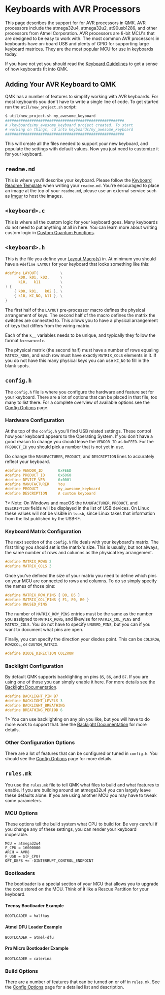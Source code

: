 # Keyboards with AVR Processors

This page describes the support for for AVR processors in QMK. AVR processors include the atmega32u4, atmega32u2, at90usb1286, and other processors from Atmel Corporation. AVR processors are 8-bit MCU's that are designed to be easy to work with. The most common AVR processors in keyboards have on-board USB and plenty of GPIO for supporting large keyboard matrices. They are the most popular MCU for use in keyboards today.

If you have not yet you should read the [Keyboard Guidelines](hardware_keyboard_guidelines.md) to get a sense of how keyboards fit into QMK.

## Adding Your AVR Keyboard to QMK

QMK has a number of features to simplify working with AVR keyboards. For most keyboards you don't have to write a single line of code. To get started run the `util/new_project.sh` script:

```bash
$ util/new_project.sh my_awesome_keyboard
######################################################
# /keyboards/my_awesome_keyboard project created. To start
# working on things, cd into keyboards/my_awesome_keyboard
######################################################
```

This will create all the files needed to support your new keyboard, and populate the settings with default values. Now you just need to customize it for your keyboard.

## `readme.md`

This is where you'll describe your keyboard. Please follow the [Keyboard Readme Template](documentation_templates.md#keyboard-readmemd-template) when writing your `readme.md`. You're encouraged to place an image at the top of your `readme.md`, please use an external service such as [Imgur](http://imgur.com) to host the images.

## `<keyboard>.c`

This is where all the custom logic for your keyboard goes. Many keyboards do not need to put anything at all in here. You can learn more about writing custom logic in [Custom Quantum Functions](custom_quantum_functions.md).

## `<keyboard>.h`

This is the file you define your [Layout Macro(s)](feature_layouts.md) in. At minimum you should have a `#define LAYOUT` for your keyboard that looks something like this:

```c
#define LAYOUT(          \
      k00, k01, k02,     \
      k10,   k11         \
) {                      \
    { k00, k01,   k02 }, \
    { k10, KC_NO, k11 }, \
}
```

The first half of the `LAYOUT` pre-processor macro defines the physical arrangement of keys. The second half of the macro defines the matrix the switches are connected to. This allows you to have a physical arrangement of keys that differs from the wiring matrix.

Each of the `k__` variables needs to be unique, and typically they follow the format `k<row><col>`.

The physical matrix (the second half) must have a number of rows equaling `MATRIX_ROWS`, and each row must have exactly `MATRIX_COLS` elements in it. If you do not have this many physical keys you can use `KC_NO` to fill in the blank spots.

## `config.h`

The `config.h` file is where you configure the hardware and feature set for your keyboard. There are a lot of options that can be placed in that file, too many to list there. For a complete overview of available options see the [Config Options](config_options.md) page.

### Hardware Configuration


At the top of the `config.h` you'll find USB related settings. These control how your keyboard appears to the Operating System. If you don't have a good reason to change you should leave the `VENDOR_ID` as `0xFEED`. For the `PRODUCT_ID` you should pick a number that is not yet in use.

Do change the `MANUFACTURER`, `PRODUCT`, and `DESCRIPTION` lines to accurately reflect your keyboard.

```c
#define VENDOR_ID       0xFEED
#define PRODUCT_ID      0x6060
#define DEVICE_VER      0x0001
#define MANUFACTURER    You
#define PRODUCT         my_awesome_keyboard
#define DESCRIPTION     A custom keyboard
```

?> Note: On Windows and macOS the `MANUFACTURER`, `PRODUCT`, and `DESCRIPTION` fields will be displayed in the list of USB devices. On Linux these values will not be visible in `lsusb`, since Linux takes that information from the list published by the USB-IF.

### Keyboard Matrix Configuration

The next section of the `config.h` file deals with your keyboard's matrix. The first thing you should set is the matrix's size. This is usually, but not always, the same number of rows and columns as the physical key arrangement.

```c
#define MATRIX_ROWS 2
#define MATRIX_COLS 3
```

Once you've defined the size of your matrix you need to define which pins on your MCU are connected to rows and columns. To do so simply specify the names of those pins:

```c
#define MATRIX_ROW_PINS { D0, D5 }
#define MATRIX_COL_PINS { F1, F0, B0 }
#define UNUSED_PINS
```

The number of `MATRIX_ROW_PINS` entries must be the same as the number you assigned to `MATRIX_ROWS`, and likewise for `MATRIX_COL_PINS` and `MATRIX_COLS`. You do not have to specify `UNUSED_PINS`, but you can if you want to document what pins are open.

Finally, you can specify the direction your diodes point. This can be `COL2ROW`, `ROW2COL`, or `CUSTOM_MATRIX`.

```c
#define DIODE_DIRECTION COL2ROW
```

### Backlight Configuration

By default QMK supports backlighting on pins `B5`, `B6`, and `B7`. If you are using one of those you can simply enable it here. For more details see the [Backlight Documentation](feature_backlight.md).

```c
#define BACKLIGHT_PIN B7
#define BACKLIGHT_LEVELS 3
#define BACKLIGHT_BREATHING
#define BREATHING_PERIOD 6
```

?> You can use backlighting on any pin you like, but you will have to do more work to support that. See the [Backlight Documentation](feature_backlight.md) for more details.

### Other Configuration Options

There are a lot of features that can be configured or tuned in `config.h`. You should see the [Config Options](config_options.md) page for more details.

## `rules.mk`

You use the `rules.mk` file to tell QMK what files to build and what features to enable. If you are building around an atmega32u4 you can largely leave these defaults alone. If you are using another MCU you may have to tweak some parameters.

### MCU Options

These options tell the build system what CPU to build for. Be very careful if you change any of these settings, you can render your keyboard inoperable.

```make
MCU = atmega32u4
F_CPU = 16000000
ARCH = AVR8
F_USB = $(F_CPU)
OPT_DEFS += -DINTERRUPT_CONTROL_ENDPOINT
```

### Bootloaders

The bootloader is a special section of your MCU that allows you to upgrade the code stored on the MCU. Think of it like a Rescue Partition for your keyboard.

#### Teensy Bootloader Example

```make
BOOTLOADER = halfkay
```

#### Atmel DFU Loader Example

```make
BOOTLOADER = atmel-dfu
```

#### Pro Micro Bootloader Example

```make
BOOTLOADER = caterina
```

### Build Options

There are a number of features that can be turned on or off in `rules.mk`. See the [Config Options](config_options.md#feature-options) page for a detailed list and description.
